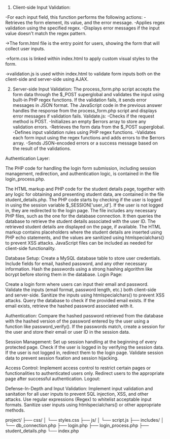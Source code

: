 1) Client-side Input Validation:
   
-For each input field, this function performs the following actions:
-Retrieves the form element, its value, and the error message.
-Applies regex validation using the specified regex.
-Displays error messages if the input value doesn't match the regex pattern.

->The form.html file is the entry point for users, showing the form that will collect user inputs.

->form.css is linked within index.html to apply custom visual styles to the form.

->validation.js is used within index.html to validate form inputs both on the client-side and server-side using AJAX.


2) Server-side Input Validation:
The process_form.php script accepts the form data through the $_POST superglobal and validates the input using built-in PHP regex functions.
If the validation fails, it sends error messages in JSON format.
The JavaScript code in the previous answer handles the response from the process_form.php script and displays error messages if validation fails. 
Validate.js:
-Checks if the request method is POST.
-Initializes an empty $errors array to store any validation errors.
-Retrieves the form data from the $_POST superglobal.
-Defines input validation rules using PHP regex functions.
-Validates each form input using the regex functions and adds errors to the $errors array.
-Sends JSON-encoded errors or a success message based on the result of the validations.

Authentication Layer:

The PHP code for handling the login form submission, including session management, redirection, and authentication logic, is contained in the file login_process.php.

The HTML markup and PHP code for the student details page, together with any logic for obtaining and presenting student data, are contained in the file student_details.php.
The PHP code starts by checking if the user is logged in using the session variable $_SESSION['user_id'].
If the user is not logged in, they are redirected to the login page.
The file includes any necessary PHP files, such as the one for the database connection.
It then queries the database to retrieve the student details associated with the user ID.
The retrieved student details are displayed on the page, if available.
The HTML markup contains placeholders where the student details are inserted using PHP echo statements, and the values are sanitized using htmlspecialchars() to prevent XSS attacks.
JavaScript files can be included as needed for client-side functionality.

Database Setup:
Create a MySQL database table to store user credentials. Include fields for email, hashed password, and any other necessary information.
Hash the passwords using a strong hashing algorithm like bcrypt before storing them in the database.
Login Page:

Create a login form where users can input their email and password.
Validate the inputs (email format, password length, etc.) both client-side and server-side.
Sanitize the inputs using htmlspecialchars() to prevent XSS attacks.
Query the database to check if the provided email exists.
If the email exists, retrieve the hashed password associated with it.

Authentication:
Compare the hashed password retrieved from the database with the hashed version of the password entered by the user using a function like password_verify().
If the passwords match, create a session for the user and store their email or user ID in the session data.

Session Management:
Set up session handling at the beginning of every protected page.
Check if the user is logged in by verifying the session data.
If the user is not logged in, redirect them to the login page.
Validate session data to prevent session fixation and session hijacking.

Access Control:
Implement access control to restrict certain pages or functionalities to authenticated users only.
Redirect users to the appropriate page after successful authentication.
Logout:


Defense-In-Depth and Input Validation:
Implement input validation and sanitation for all user inputs to prevent SQL injection, XSS, and other attacks.
Use regular expressions (Regex) to whitelist acceptable input formats.
Sanitize user inputs using htmlspecialchars() or other appropriate methods.

project/
├── css/
│   └── styles.css
├── js/
│   └── script.js
├── includes/
│   └── db_connection.php
├── login.php
├── login_process.php
├── student_details.php
└── index.php

